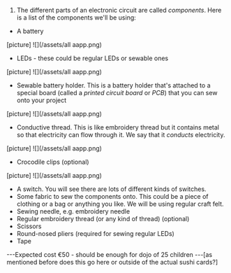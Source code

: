 1. The different parts of an electronic circuit are called *components*. Here is a list of the components we'll be using:
 * A battery
 
 [picture]
![](/assets/all aapp.png)
 * LEDs - these could be regular LEDs or sewable ones
 
 [picture]
![](/assets/all aapp.png)
 * Sewable battery holder. This is a battery holder that's attached to a special board (called a *printed circuit board* or *PCB*) that you can sew onto your project 
 
 [picture]
![](/assets/all aapp.png)
 * Conductive thread. This is like embroidery thread but it contains metal so that electricity can flow through it. We say that it *conducts* electricity.
 
 [picture]
![](/assets/all aapp.png)
 * Crocodile clips (optional)
 
 [picture]
![](/assets/all aapp.png)
 * A switch. You will see there are lots of different kinds of switches.
 * Some fabric to sew the components onto. This could be a piece of clothing or a bag or anything you like. We will be using regular craft felt.
 * Sewing needle, e.g. embroidery needle
 * Regular embroidery thread (or any kind of thread) (optional)
 * Scissors
 * Round-nosed pliers (required for sewing regular LEDs)
 * Tape
 

---Expected cost €50 - should be enough for dojo of 25 children ---[as mentioned before does this go here or outside of the actual sushi cards?]



